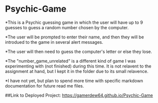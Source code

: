 # Psychic-Game

*This is a Psychic guessing game in which the user will have up to 9 guesses to guess a random number chosen by the computer.

*The user will be prompted to enter their name, and then they will be introdued to the game in several alert messages.

*The user will then need to guess the computer's letter or else they lose.

*The "number_game_unrelated" is a different kind of game I was experimenting with (not finished) during this time. It is not relavent to the assignment at hand, but I kept it in the folder due to its small relavence.

*I have not yet, but plan to spend more time with specific markdown documentation for future read me files.

##Link to Deployed Project:
https://gamerdew64.github.io/Psychic-Game